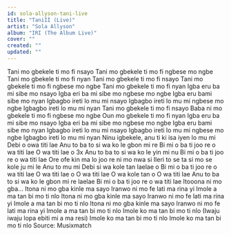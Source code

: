 ```yaml
---
id: sola-allyson-tani-live
title: "TaniÌÌ (Live)"
artist: "Sola Allyson"
album: "IRI (The Album Live)"
cover: ""
created: ""
updated: ""
---
```


Tani mo gbekele ti mo fi nsayo
Tani mo gbekele ti mo fi ngbese mo ngbe
Tani mo gbekele ti mo fi nyan
Tani mo gbekele ti mo fi nsayo
Tani mo gbekele ti mo fi ngbese mo ngbe
Tani mo gbekele ti mo fi nyan
Igba eru ba mi sibe mo nsayo
Igba eri ba mi sibe mo ngbese mo ngbe
Igba eru bami sibe mo nyan
Igbagbo ireti lo mu mi nsayo
Igbagbo ireti lo mu mi ngbese mo ngbe
Igbagbo ireti lo mu mi nyan
Tani mo gbekele ti mo fi nsayo
Baba ni mo gbekele ti mo fi ngbese mo ngbe
Oun mo gbekele ti mo fi nyan
Igba eru ba mi sibe mo nsayo
Igba eri ba mi sibe mo ngbese mo ngbe
Igba eru bami sibe mo nyan
Igbagbo ireti lo mu mi nsayo
Igbagbo ireti lo mu mi ngbese mo ngbe
Igbagbo ireti lo mu mi nyan
Ninu igbekele, anu ti ki isa iyen lo mu mi Debi o owa titi lae
Anu to ba to si wa ko le gbon mi re
Bi mi o ba ti joo re o wa titi lae
O wa titi lae o 3x
Anu to ba to si wa ko le yin mi nu
Bi mi o ba ti joo re o wa titi lae
Ore ofe kin ma lo joo re ni mo nwa si
Ileri to se ta si mo se kole ju mi le
Anu to mu mi Debi si wa kole tan laelae o
Bi mi o ba ti joo re o wa titi lae
O wa titi lae o
O wa titi lae
O wa kole tan o
O wa titi lae
Anu to ba to si wa ko le gbon mi re laelae
Bi mi o ba ti joo re o wa titi lae
Itooona ni mo gba...
Itona ni mo gba kinle ma sayo
Iranwo ni mo fe lati ma rina yi
Imole a ma tan bi mo ti nlo
Itona ni mo gba kinle ma sayo
Iranwo ni mo fe lati ma rina yi
Imole a ma tan bi mo ti nlo
Itona ni mo gba kinle ma sayo
Iranwo ni mo fe lati ma rina yi
Imole a ma tan bi mo ti nlo
Imole ko ma tan bi mo ti nlo
(Iwaju iwaju lopa ebiti mi a ma resi) Imole ko ma tan bi mo ti nlo
Imole ko ma tan bi mo ti nlo
Source: Musixmatch